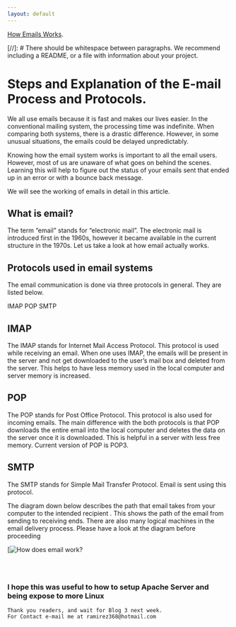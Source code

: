 ```yaml
---
layout: default
---
```


[How Emails Works](https://www.youtube.com/watch?v=x28ciavQ4mI).

[//]: #  There should be whitespace between paragraphs. We recommend including a README, or a file with information about your project.

# Steps and Explanation of the E-mail Process and Protocols.
We all use emails because it is fast and makes our lives easier.  In the conventional mailing system, the processing time was indefinite. When comparing both systems, there is a drastic difference. However, in some unusual situations, the emails could be delayed unpredictably.

Knowing how the email system works is important to all the email users. However, most of us are unaware of what goes on behind the scenes. Learning this will help to figure out the status of your emails sent that ended up in an error or with a bounce back message.

We will see the working of emails in detail in this article.

 

## What is email?

The term “email” stands for “electronic mail”. The electronic mail is introduced first in the 1960s, however it became available in the current structure in the 1970s. Let us take a look at how email actually works.

 

## Protocols used in email systems

The email communication is done via three protocols in general. They are listed below.

IMAP
POP
SMTP
 

## IMAP

The IMAP stands for Internet Mail Access Protocol. This protocol is used while receiving an email. When one uses IMAP, the emails will be present in the server and not get downloaded to the user’s mail box and deleted from the server. This helps to have less memory used in the local computer and server memory is increased.

## POP

The POP stands for Post Office Protocol. This protocol is also used for incoming emails. The main difference with the both protocols is that POP downloads the entire email into the local computer and deletes the data on the server once it is downloaded. This is helpful in a server with less free memory. Current version of POP is POP3.

## SMTP

The SMTP stands for Simple Mail Transfer Protocol. Email is sent using this protocol.

 



The diagram down below describes the path that email takes from your computer to the intended recipient . This shows the path of the email from sending to receiving ends. There are also many logical machines in the email delivery process. Please have a look at the diagram before proceeding

[![How does email work?](https://www.interserver.net/tips/wp-content/uploads/2016/08/Email-Working.png)
## 

```

```
```

 ```

   
### 


### I hope this was useful to how to setup Apache Server and being expose to more Linux


```
Thank you readers, and wait for Blog 3 next week.
For Contact e-mail me at ramirez368@hotmail.com

```
